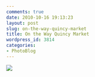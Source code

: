 ```yaml
---
comments: true
date: 2010-10-16 19:13:23
layout: post
slug: on-the-way-quincy-market
title: On the Way Quincy Market
wordpress_id: 3814
categories:
- PhotoBlog
---
```


![](http://ryanfitzer.com/main/wp-content/uploads/2010/10/photo10-950x709.jpg)
